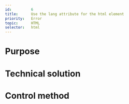```yaml
---
id:         6
title:      Use the lang attribute for the html element
priority:   Error
topic:      HTML
selector:   html
---
```


# Purpose

# Technical solution

# Control method

